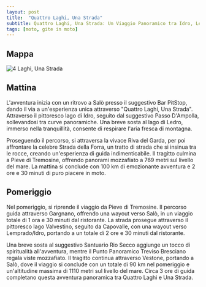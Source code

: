 ```yaml
---
layout: post
title:  "Quattro Laghi, Una Strada"
subtitle: Quattro Laghi, Una Strada: Un Viaggio Panoramico tra Idro, Ledro, Garda e Valvestino, passando per la Forra
tags: [moto, gite in moto]
---
```


## Mappa

![4 Laghi, Una Strada](/assets/img/4LaghiUnaStrada.png)

## Mattina

L'avventura inizia con un ritrovo a Salò presso il suggestivo Bar PitStop, dando il via a un'esperienza unica attraverso "Quattro Laghi, Una Strada". Attraverso il pittoresco lago di Idro, seguito dal suggestivo Passo D'Ampolla, sollevandosi tra curve panoramiche. Una breve sosta al lago di Ledro, immerso nella tranquillità, consente di respirare l'aria fresca di montagna.

Proseguendo il percorso, si attraversa la vivace Riva del Garda, per poi affrontare la celebre Strada della Forra, un tratto di strada che si insinua tra le rocce, creando un'esperienza di guida indimenticabile. Il tragitto culmina a Pieve di Tremosine, offrendo panorami mozzafiato a 769 metri sul livello del mare. La mattina si conclude con 100 km di emozionante avventura e 2 ore e 30 minuti di puro piacere in moto.

## Pomeriggio

Nel pomeriggio, si riprende il viaggio da Pieve di Tremosine. Il percorso guida attraverso Gargnano, offrendo una wayout verso Salò, in un viaggio totale di 1 ora e 30 minuti dal ristorante. La strada prosegue attraverso il pittoresco lago Valvestino, seguito da Capovalle, con una wayout verso Lemprado/Idro, portando a un totale di 2 ore e 30 minuti dal ristorante.

Una breve sosta al suggestivo Santuario Rio Secco aggiunge un tocco di spiritualità all'avventura, mentre il Punto Panoramico Treviso Bresciano regala viste mozzafiato. Il tragitto continua attraverso Vestone, portando a Salò, dove il viaggio si conclude con un totale di 90 km nel pomeriggio e un'altitudine massima di 1110 metri sul livello del mare. 
Circa 3 ore di guida completano questa avventura panoramica tra Quattro Laghi e Una Strada.